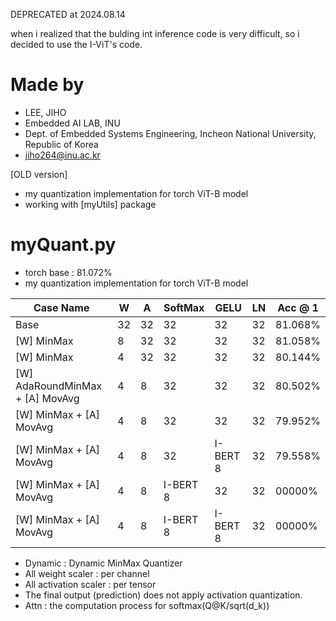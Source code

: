 

DEPRECATED at 2024.08.14

when i realized that the bulding int inference code is very difficult, so i decided to use the I-ViT's code.



# Made by
- LEE, JIHO
- Embedded AI LAB, INU 
- Dept. of Embedded Systems Engineering, Incheon National University, Republic of Korea
- jiho264@inu.ac.kr  

[OLD version]

- my quantization implementation for torch ViT-B model 
- working with [myUtils] package




# myQuant.py
- torch base : 81.072%
- my quantization implementation for torch ViT-B model 

| Case Name                       | W   | A   | SoftMax  | GELU     | LN  | Acc @ 1 |
| ------------------------------- | --- | --- | -------- | -------- | --- | ------- |
| Base                            | 32  | 32  | 32       | 32       | 32  | 81.068% |
| [W] MinMax                      | 8   | 32  | 32       | 32       | 32  | 81.058% |
| [W] MinMax                      | 4   | 32  | 32       | 32       | 32  | 80.144% |
| [W] AdaRoundMinMax + [A] MovAvg | 4   | 8   | 32       | 32       | 32  | 80.502% |
| [W] MinMax + [A] MovAvg         | 4   | 8   | 32       | 32       | 32  | 79.952% |
| [W] MinMax + [A] MovAvg         | 4   | 8   | 32       | I-BERT 8 | 32  | 79.558% |
| [W] MinMax + [A] MovAvg         | 4   | 8   | I-BERT 8 | 32       | 32  | 00000%  |
| [W] MinMax + [A] MovAvg         | 4   | 8   | I-BERT 8 | I-BERT 8 | 32  | 00000%  |


- Dynamic : Dynamic MinMax Quantizer
- All weight scaler : per channel
- All activation scaler : per tensor
- The final output (prediction) does not apply activation quantization.
- Attn : the computation process for softmax(Q@K/sqrt(d_k))